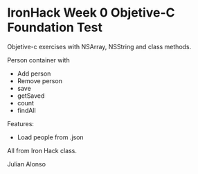 IronHack Week 0 Objetive-C Foundation Test
==========================================

Objetive-c exercises with NSArray, NSString and class methods. 

Person container with
* Add person
* Remove person
* save
* getSaved
* count
* findAll

Features:
* Load people from .json

All from Iron Hack class.

Julian Alonso
